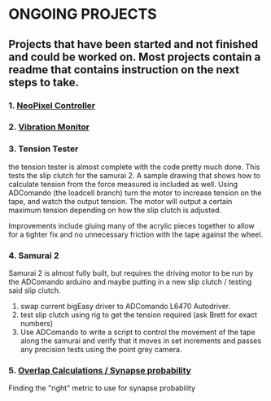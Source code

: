 # ONGOING PROJECTS
## Projects that have been started and not finished and could be worked on. Most projects contain a readme that contains instruction on the next steps to take.
### 1. [NeoPixel Controller](https://github.com/Lathomas42/NeoPixelController)
### 2. [Vibration Monitor](https://github.com/Lathomas42/VibrationMonitor)
### 3. Tension Tester
the tension tester is almost complete with the code pretty much done. This tests the slip clutch for the samurai 2. A sample drawing that shows how to calculate tension from the force measured is included as well.
Using ADComando (the loadcell branch) turn the motor to increase tension on the tape, and watch the output tension. The motor will output a certain maximum tension depending on how the slip clutch is adjusted. 

Improvements include gluing many of the acrylic pieces together to allow for a tighter fix and no unnecessary friction with the tape against the wheel.
### 4. Samurai 2
Samurai 2 is almost fully built, but requires the driving motor to be run by the ADComando arduino and maybe putting in a new slip clutch / testing said slip clutch.

1. swap current bigEasy driver to ADComando L6470 Autodriver.
2. test slip clutch using rig to get the tension required (ask Brett for exact numbers)
3. Use ADComando to write a script to control the movement of the tape along the samurai and verify that it moves in set increments and passes any precision tests using the point grey camera.
### 5. [Overlap Calculations / Synapse probability](https://github.com/Lathomas42/OverlapCalculations)
Finding the "right" metric to use for synapse probability
